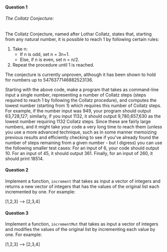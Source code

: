 #### Question 1

###### The Collatz Conjecture:

The Collatz Conjecture, named after Lothar Collatz, states that, starting from any natural number, it is possible to reach 1 by following certain rules:

1. Take n:
      + If n is odd, set n = 3n+1.
      + Else, if n is even, set n = n/2.
2. Repeat the procedure until 1 is reached.

The conjecture is currently unproven, although it has been shown to hold for numbers up to 5476377146882523136.

Starting with the above code, make a program that takes as command-line input a single number, representing a number of Collatz steps (steps required to reach 1 by following the Collatz procedure), and computes the lowest number (starting from 1) which requires this number of Collatz steps. For example, if the number input was 949, your program should output 63,728,127; similarly, if you input 1132, it should output 9,780,657,630 as the lowest number requiring 1132 Collatz steps. Since these are fairly large numbers, and it might take your code a very long time to reach them (unless you use a more advanced technique, such as in some manner memoizing previous results and efficiently checking to see if you've already found the number of steps remaining from a given number - but I digress) you can use the following smaller test cases: For an input of 6, your code should output 10. For an input of 45, it should output 361. Finally, for an input of 260, it should print 18514.

#### Question 2

Implement a function, `increment` that takes as input a vector of integers and returns a new vector of integers that has the values of the original list each incremented by one. For example:

[1,2,3] --> [2,3,4]

#### Question 3

Implement a function, `incrementMut` that takes as input a vector of integers and modifies the values of the original list by incrementing each value by one. For example:

[1,2,3] --> [2,3,4]
